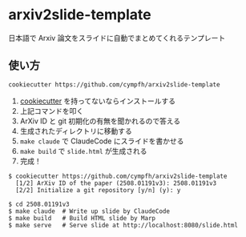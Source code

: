 # arxiv2slide-template

日本語で Arxiv 論文をスライドに自動でまとめてくれるテンプレート

## 使い方

```bash
cookiecutter https://github.com/cympfh/arxiv2slide-template
```

1. [cookiecutter](https://github.com/cookiecutter/cookiecutter) を持ってないならインストールする
1. 上記コマンドを叩く
1. ArXiv ID と git 初期化の有無を聞かれるので答える
1. 生成されたディレクトリに移動する
1. `make claude` で ClaudeCode にスライドを書かせる
1. `make build` で `slide.html` が生成される
1. 完成！

```console
$ cookiecutter https://github.com/cympfh/arxiv2slide-template
  [1/2] ArXiv ID of the paper (2508.01191v3): 2508.01191v3
  [2/2] Initialize a git repository [y/n] (y): y

$ cd 2508.01191v3
$ make claude  # Write up slide by ClaudeCode
$ make build   # Build HTML slide by Marp
$ make serve   # Serve slide at http://localhost:8080/slide.html
```
